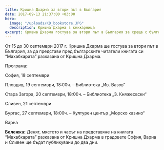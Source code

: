 ```yaml
---
title: Кришна Дхарма за втори път в България
date: 2017-09-13 21:37:00 +03:00
hero:
  image: "/uploads/KD_bookstore.JPG"
  description: Кришна Дхарма в книжарница
excerpt: Кришна Дхарма гостува за втори път в България за среща с българските читатели
---
```


От 15 до 30 септември 2017 г. Кришна Дхарма ще гостува за втори път в България, за да представи пред българските читатели книгата си “Махабхарата” разказана от Кришна Дхарма.

Програма:

София, 18 септември

Пловдив, 19 септември, 18:00ч. – Библиотека „Ив. Вазов“ 

Стара Загора, 20 септември, 18:00ч. – Библиотека „З. Княжесвски“

Сливен, 21 септември 

Бургас, 27 септември, 18:00ч. – Културен център „Морско казино“ 

Варна 

**Бележка:** Денят, мястото и часът на представяне на книгата  “Махабхарата” разказана от Кришна Дхарма в градовете София, Варна и Сливен ще бъдат публикувани до два дни.
